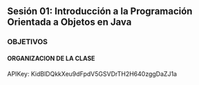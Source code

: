 
## Sesión 01: Introducción a la Programación Orientada a Objetos en Java

### OBJETIVOS 



#### ORGANIZACION DE LA CLASE 

APIKey: KidBlDQkkXeu9dFpdV5GSVDrTH2H640zggDaZJ1a